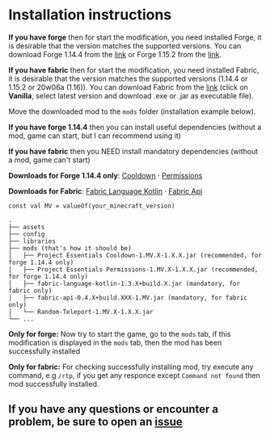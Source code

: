 # Installation instructions

**If you have forge** then for start the modification, you need installed Forge, it is desirable that the version matches the supported versions. You can download Forge 1.14.4 from the [link](https://files.minecraftforge.net/maven/net/minecraftforge/forge/index_1.14.4.html) or Forge 1.15.2 from the [link](https://files.minecraftforge.net/maven/net/minecraftforge/forge/index_1.15.2.html).

**If you have fabric** then for start the modification, you need installed Fabric, it is desirable that the version matches the supported versions (1.14.4 or 1.15.2 or 20w06a (1.16)). You can download Fabric from the [link](https://fabricmc.net/use/) (click on **Vanilla**, select latest version and download .exe or .jar as executable file).

Move the downloaded mod to the `mods` folder (installation example below).

**If you have forge 1.14.4** then you can install useful dependencies (without a mod, game can start, but I can recommend using it)

**If you have fabric** then you NEED install mandatory dependencies (without a mod, game can't start)

**Downloads for Forge 1.14.4 only**: [Cooldown](https://github.com/ProjectEssentials/ProjectEssentials-Cooldown) · [Permissions](https://github.com/ProjectEssentials/ProjectEssentials-Permissions)

**Downloads for Fabric**: [Fabric Language Kotlin](https://www.curseforge.com/minecraft/mc-mods/fabric-language-kotlin/files) · [Fabric Api](https://www.curseforge.com/minecraft/mc-mods/fabric-api/files)

```none
const val MV = valueOf(your_minecraft_version)

.
├── assets
├── config
├── libraries
├── mods (that's how it should be)
│   ├── Project Essentials Cooldown-1.MV.X-1.X.X.jar (recommended, for forge 1.14.4 only)
│   ├── Project Essentials Permissions-1.MV.X-1.X.X.jar (recommended, for forge 1.14.4 only)
│   ├── fabric-language-kotlin-1.3.X+build.X.jar (mandatory, for fabric only)
│   ├── fabric-api-0.4.X+build.XXX-1.MV.jar (mandatory, for fabric only)
│   └── Random-Teleport-1.MV.X-1.X.X.jar
└── ...
```

**Only for forge:** Now try to start the game, go to the `mods` tab, if this modification is displayed in the `mods` tab, then the mod has been successfully installed

**Only for fabric:** For checking successfully installing mod, try execute any command, e.g `/rtp`, if you get any responce except `Command not found` then mod successfully installed.

## If you have any questions or encounter a problem, be sure to open an [issue](https://github.com/MairwunNx/RandomTeleport/issues/new/choose)
